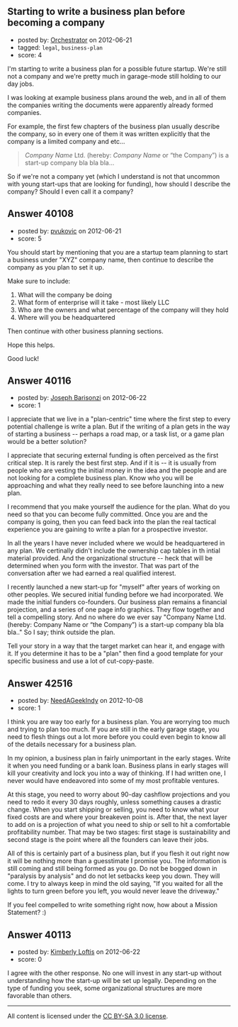 ## Starting to write a business plan before becoming a company

- posted by: [Orchestrator](https://stackexchange.com/users/-1/16133-orchestrator) on 2012-06-21
- tagged: `legal`, `business-plan`
- score: 4

I'm starting to write a business plan for a possible future startup.
We're still not a company and we're pretty much in garage-mode still holding to our day jobs.

I was looking at example business plans around the web, and in all of them the companies writing the documents were apparently already formed companies.

For example, the first few chapters of the business plan usually describe the company, so in every one of them it was written explicitly that the company is a limited company and etc...

> *Company Name* Ltd. (hereby: *Company Name* or “the Company”) is a start-up
company bla bla bla...

So if we're not a company yet (which I understand is not that uncommon with young start-ups that are looking for funding), how should I describe the company? Should I even call it a company?


## Answer 40108

- posted by: [pvukovic](https://stackexchange.com/users/-1/11662-pvukovic) on 2012-06-21
- score: 5

You should start by mentioning that you are a startup team planning to start a business under "XYZ" company name, then continue to describe the company as you plan to set it up.

Make sure to include:

 1. What will the company be doing
 2. What form of enterprise will it take - most likely LLC
 3. Who are the owners and what percentage of the company will they hold
 4. Where will you be headquartered

Then continue with other business planning sections.

Hope this helps.

Good luck!


 





## Answer 40116

- posted by: [Joseph Barisonzi](https://stackexchange.com/users/-1/8791-joseph-barisonzi) on 2012-06-22
- score: 1

I appreciate that we live in a "plan-centric" time where the first step to every potential challenge is write a plan. But if the writing of a plan gets in the way of starting a business -- perhaps a road map, or a task list, or a game plan would be a better solution? 

I appreciate that securing external funding is often perceived as the first critical step. It is rarely the best first step. And if it is -- it is usually from people who are vesting the initial money in the idea and the people and are not looking for a complete business plan. Know who you will be approaching and what they really need to see before launching into a new plan. 

I recommend that you make yourself the audience for the plan. What do you need so that you can become fully committed. Once you are and the company is going, then you can feed back into the plan the real tactical experience you are gaining to write a plan for a prospective investor. 

In all the years I have never included where we would be headquartered in any plan. We certinally didn't include the ownership cap tables in th intial material provided. And the organizational structure -- heck that will be determined when you form with the investor. That was part of the conversation after we had earned a real qualified interest. 

I recently launched a new start-up for "myself" after years of working on other peoples. We secured initial funding before we had incorporated. We made the initial funders co-founders. Our business plan remains a financial projection, and a series of one page info graphics. They flow together and tell a compelling story. And no where do we ever say "Company Name Ltd. (hereby: Company Name or “the Company”) is a start-up company bla bla bla.." So I say; think outside the plan. 

Tell your story in a way that the target market can hear it, and engage with it. If you determine it has to be a "plan" then find a good template for your specific business and use a lot of cut-copy-paste.  


## Answer 42516

- posted by: [NeedAGeekIndy](https://stackexchange.com/users/-1/19608-needageekindy) on 2012-10-08
- score: 1

I think you are way too early for a business plan.  You are worrying too much and trying to plan too much.  If you are still in the early garage stage, you need to flesh things out a lot more before you could even begin to know all of the details necessary for a business plan.

In my opinion, a business plan in fairly unimportant in the early stages.  Write it when you need funding or a bank loan.  Business plans in early stages will kill your creativity and lock you into a way of thinking.  If I had written one, I never would have endeavored into some of my most profitable ventures.

At this stage, you need to worry about 90-day cashflow projections and you need to redo it every 30 days roughly, unless something causes a drastic change.  When you start shipping or selling, you need to know what your fixed costs are and where your breakeven point is.  After that, the next layer to add on is a projection of what you need to ship or sell to hit a comfortable profitability number.  That may be two stages: first stage is sustainability and second stage is the point where all the founders can leave their jobs.

All of this is certainly part of a business plan, but if you flesh it out right now it will be nothing more than a guesstimate I promise you.  The information is still coming and still being formed as you go.  Do not be bogged down in "paralysis by analysis" and do not let setbacks keep you down.  They will come.  I try to always keep in mind the old saying, "If you waited for all the lights to turn green before you left, you would never leave the driveway."

If you feel compelled to write something right now, how about a Mission Statement?  :) 


## Answer 40113

- posted by: [Kimberly Loftis](https://stackexchange.com/users/-1/18423-kimberly-loftis) on 2012-06-22
- score: 0

I agree with the other response. No one will invest in any start-up without understanding how the start-up will be set up legally.  Depending on the type of funding you seek, some organizational structures are more favorable than others.



---

All content is licensed under the [CC BY-SA 3.0 license](https://creativecommons.org/licenses/by-sa/3.0/).
